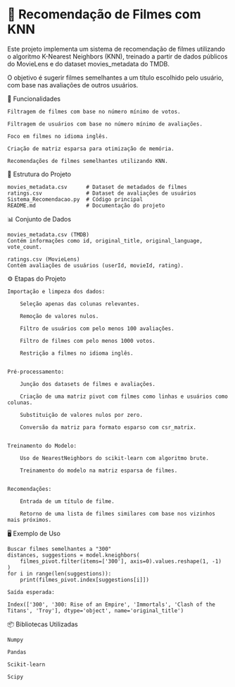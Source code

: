 # 🎥 Recomendação de Filmes com KNN

Este projeto implementa um sistema de recomendação de filmes utilizando o algoritmo K-Nearest Neighbors (KNN), treinado a partir de dados públicos do MovieLens e do dataset movies_metadata do TMDB.

O objetivo é sugerir filmes semelhantes a um título escolhido pelo usuário, com base nas avaliações de outros usuários.

📌 Funcionalidades

    Filtragem de filmes com base no número mínimo de votos.

    Filtragem de usuários com base no número mínimo de avaliações.

    Foco em filmes no idioma inglês.

    Criação de matriz esparsa para otimização de memória.

    Recomendações de filmes semelhantes utilizando KNN.

📂 Estrutura do Projeto

    movies_metadata.csv      # Dataset de metadados de filmes
    ratings.csv              # Dataset de avaliações de usuários
    Sistema_Recomendacao.py  # Código principal
    README.md                # Documentação do projeto

📊 Conjunto de Dados

    movies_metadata.csv (TMDB)
    Contém informações como id, original_title, original_language, vote_count.

    ratings.csv (MovieLens)
    Contém avaliações de usuários (userId, movieId, rating).

⚙️ Etapas do Projeto

    Importação e limpeza dos dados:

        Seleção apenas das colunas relevantes.

        Remoção de valores nulos.

        Filtro de usuários com pelo menos 100 avaliações.

        Filtro de filmes com pelo menos 1000 votos.

        Restrição a filmes no idioma inglês.


    Pré-processamento:

        Junção dos datasets de filmes e avaliações.

        Criação de uma matriz pivot com filmes como linhas e usuários como colunas.

        Substituição de valores nulos por zero.

        Conversão da matriz para formato esparso com csr_matrix.


    Treinamento do Modelo:

        Uso de NearestNeighbors do scikit-learn com algoritmo brute.

        Treinamento do modelo na matriz esparsa de filmes.


    Recomendações:

        Entrada de um título de filme.

        Retorno de uma lista de filmes similares com base nos vizinhos mais próximos.


🖥️ Exemplo de Uso

    Buscar filmes semelhantes a "300"
    distances, suggestions = model.kneighbors(
        filmes_pivot.filter(items=['300'], axis=0).values.reshape(1, -1)
    )
    for i in range(len(suggestions)):
        print(filmes_pivot.index[suggestions[i]])

    Saída esperada:

    Index(['300', '300: Rise of an Empire', 'Immortals', 'Clash of the Titans', 'Troy'], dtype='object', name='original_title')



📦 Bibliotecas Utilizadas

    Numpy

    Pandas

    Scikit-learn

    Scipy

